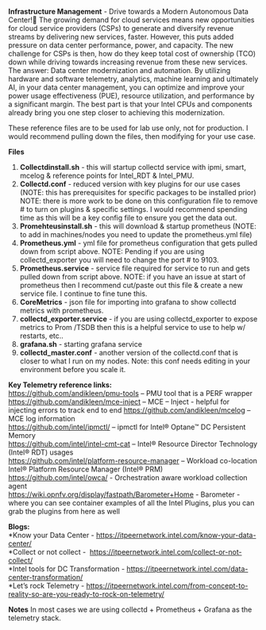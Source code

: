**Infrastructure Management** - Drive towards a Modern Autonomous Data Center!
The growing demand for cloud services means new opportunities for cloud service providers (CSPs) to generate and diversify revenue streams by delivering new services, faster. However, this puts added pressure on data center performance, power, and capacity. The new challenge for CSPs is then, how do they keep total cost of ownership (TCO) down while driving towards increasing revenue from these new services. The answer: Data center modernization and automation. By utilizing hardware and software telemetry, analytics, machine learning and ultimately AI, in your data center management, you can optimize and improve your power usage effectiveness (PUE), resource utilization, and performance by a significant margin. The best part is that your Intel CPUs and components already bring you one step closer to achieving this modernization.


These reference files are to be used for lab use only, not for production.  I would recommend pulling down the files, then modifying for your use case.   

**Files**
1.  **Collectdinstall.sh** - this will startup collectd service with ipmi, smart, mcelog & reference points for Intel_RDT & Intel_PMU.    
2.  **Collectd.conf** - reduced version with key plugins for our use cases (NOTE: this has prerequisites for specific packages to be installed prior)  NOTE:  there is more work to be done on this configuration file to remove # to turn on plugins & specific settings.  I would recommend spending time as this will be a key config file to ensure you get the data out.   
3.  **Promehteusinstall.sh** - this will download & startup prometheus (NOTE:  to add in machines/nodes you need to update the prometheus.yml file)
4.  **Prometheus.yml** - yml file for prometheus configuration that gets pulled down from script above.  NOTE: Pending if you are using collectd_exporter you will need to change the port # to 9103.  
5.  **Prometheus.service** - service file required for service to run and gets pulled down from script above.  NOTE: if you have an issue at start of prometheus then I recommend cut/paste out this file & create a new service file.  I continue to fine tune this.  
6.  **CoreMetrics** - json file for importing into grafana to show collectd metrics with prometheus.   
7.  **collectd_exporter.service** - if you are using collectd_exporter to expose metrics to Prom /TSDB then this is a helpful service to use to help w/ restarts, etc.. 
8.  **grafana.sh** - starting grafana service 
9.  **collectd_master.conf** - another version of the collectd.conf that is closer to what I run on my nodes.  Note: this conf needs editing in your environment before you scale it. 


**Key Telemetry reference links:**  
https://github.com/andikleen/pmu-tools – PMU tool that is a PERF wrapper  
https://github.com/andikleen/mce-inject – MCE – Inject  - helpful for injecting errors to track end to end 
https://github.com/andikleen/mcelog – MCE log information  
https://github.com/intel/ipmctl/ – ipmctl for Intel® Optane™ DC Persistent Memory  
https://github.com/intel/intel-cmt-cat – Intel® Resource Director Technology (Intel® RDT) usages  
https://github.com/intel/platform-resource-manager – Workload co-location Intel® Platform Resource Manager (Intel® PRM)  
https://github.com/intel/owca/ - Orchestration aware workload collection agent  
https://wiki.opnfv.org/display/fastpath/Barometer+Home - Barometer - where you can see container examples of all the Intel Plugins, plus you can grab the plugins from here as well


**Blogs:**  
*Know your Data Center -  https://itpeernetwork.intel.com/know-your-data-center/ </br>
*Collect or not collect -   https://itpeernetwork.intel.com/collect-or-not-collect/ </br>
*Intel tools for DC Transformation -  https://itpeernetwork.intel.com/data-center-transformation/ </br>
*Let’s rock Telemetry - https://itpeernetwork.intel.com/from-concept-to-reality-so-are-you-ready-to-rock-on-telemetry/  </br>

**Notes**
In most cases we are using collectd + Prometheus + Grafana as the telemetry stack.  